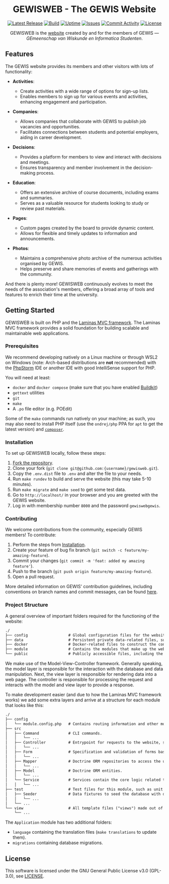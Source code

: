 <div align="center">
    <h1>GEWISWEB - The GEWIS Website</h1>

<!-- Shield group -->
[![Latest Release](https://img.shields.io/github/v/release/GEWIS/gewisweb)](https://github.com/GEWIS/gewisweb/releases)
[![Build](https://img.shields.io/github/check-runs/GEWIS/gewisweb/main)](https://github.com/GEWIS/gewisweb/actions)
[![Uptime](https://uptime.gewis.nl/api/badge/1/uptime)](https://gewis.nl/en/)
[![Issues](https://img.shields.io/github/issues/GEWIS/gewisweb)](https://github.com/GEWIS/gewisweb/issues)
[![Commit Activity](https://img.shields.io/github/commit-activity/m/GEWIS/gewisweb/main)](https://github.com/GEWIS/gewisweb/commits/main)
[![License](https://img.shields.io/github/license/GEWIS/gewisweb.svg)](./LICENSE.txt)

<p>GEWISWEB is the <a href="https://gewis.nl" target="_blank">website</a> created by and for the members of GEWIS — <em>GEmeenschap van Wiskunde en Informatica Studenten</em>.</p>
</div>

## Features
The GEWIS website provides its members and other visitors with lots of functionality:

- **Activities**:
    - Create activities with a wide range of options for sign-up lists.
    - Enables members to sign up for various events and activities, enhancing engagement and participation.

- **Companies**:
    - Allows companies that collaborate with GEWIS to publish job vacancies and opportunities.
    - Facilitates connections between students and potential employers, aiding in career development.

- **Decisions**:
    - Provides a platform for members to view and interact with decisions and meetings.
    - Ensures transparency and member involvement in the decision-making process.

- **Education**:
    - Offers an extensive archive of course documents, including exams and summaries.
    - Serves as a valuable resource for students looking to study or review past materials.

- **Pages**:
    - Custom pages created by the board to provide dynamic content.
    - Allows for flexible and timely updates to information and announcements.

- **Photos**:
    - Maintains a comprehensive photo archive of the numerous activities organised by GEWIS.
    - Helps preserve and share memories of events and gatherings with the community.

And there is plenty more! GEWISWEB continuously evolves to meet the needs of the association's members, offering a broad array of tools and features to enrich their time at the university.

## Getting Started
GEWISWEB is built on PHP and the [Laminas MVC framework](https://getlaminas.org/). The Laminas MVC framework provides a solid foundation for building scalable and maintainable web applications.

### Prerequisites
We recommend developing natively on a Linux machine or through WSL2 on Windows (note: Arch-based distributions are **not** recommended) with the [PhpStorm](https://www.jetbrains.com/phpstorm/) IDE or another IDE with good IntelliSense support for PHP.

You will need at least:
- `docker` and `docker compose` (make sure that you have enabled [Buildkit](https://docs.docker.com/build/buildkit/#getting-started))
- `gettext` utilities
- `git`
- `make`
- A `.po` file editor (e.g. POEdit)

Some of the `make` commands run natively on your machine; as such, you may also need to install PHP itself (use the `ondrej/php` PPA for `apt` to get the latest version) and [`composer`](https://getcomposer.org/download/).

### Installation
To set up GEWISWEB locally, follow these steps:

1. [Fork the repository](https://github.com/GEWIS/gewisweb/fork).
2. Clone your fork (`git clone git@github.com:{username}/gewisweb.git`).
3. Copy the `.env.dist` file to `.env` and alter the file to your needs.
4. Run `make rundev` to build and serve the website (this may take 5-10 minutes).
5. Run `make migrate` and `make seed` to get some test data.
6. Go to `http://localhost/` in your browser and you are greeted with the GEWIS website.
7. Log in with membership number `8000` and the password `gewiswebgewis`.

### Contributing
We welcome contributions from the community, especially GEWIS members! To contribute:

1. Perform the steps from [Installation](#installation).
2. Create your feature of bug fix branch (`git switch -c feature/my-amazing-feature`).
3. Commit your changes (`git commit -m 'feat: added my amazing feature'`).
4. Push to the branch (`git push origin feature/my-amazing-feature`).
5. Open a pull request.

More detailed information on GEWIS' contribution guidelines, including conventions on branch names and commit messages, can be found [here](https://github.com/GEWIS/.github/blob/main/CONTRIBUTING.md).

### Project Structure
A general overview of important folders required for the functioning of the website:

```txt
./
├── config                  # Global configuration files for the website.
├── data                    # Persistent private data-related files, such as cryptographic keys and logs.
├── docker                  # Docker-related files to construct the containers.
├── module                  # Contains the modules that make up the website, each providing specific features.
└── public                  # Publicly accessible files, including the entry point (index.php).
```

We make use of the Model-View-Controller framework. Generally speaking, the model layer is responsible for the interaction with the database and data manipulation. Next, the view layer is responsible for rendering data into a web page. The controller is responsible for processing the request and interacts with the model and view layer to provide a response.

To make development easier (and due to how the Laminas MVC framework works) we add some extra layers and arrive at a structure for each module that looks like this:

```txt
./
├── config
│   └── module.config.php   # Contains routing information and other module specific configurations.
├── src
│   ├── Command             # CLI commands.
│   │   └── ...
│   ├── Controller          # Entrypoint for requests to the website, some light processing takes place here before using a specific service.
│   │   └── ...
│   ├── Form                # Specification and validation of forms based on entities.
│   │   └── ...
│   ├── Mapper              # Doctrine ORM repositories to access the underlying database and mapping entities to that data.
│   │   └── ...
│   ├── Model               # Doctrine ORM entities.
│   │   └── ...
│   └── Service             # Services contain the core logic related to specific entities (or sets of entities) and do most of the processing.
│   │   └── ...
├── test                    # Test files for this module, such as unit tests.
│   ├── Seeder              # Data fixtures to seed the database with data for this module.
│   │   └── ...
│   └── ...
└── view                    # All template files ("views") made out of HTML and PHP code, used by controllers for output.
    └── ...
```

The `Application` module has two additional folders:
- `language` containing the translation files (`make translations` to update them).
- `migrations` containing database migrations.

## License
This software is licensed under the GNU General Public License v3.0 (GPL-3.0), see [LICENSE](./LICENSE.txt).
